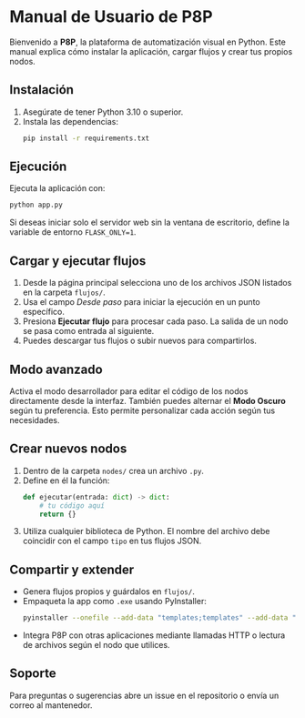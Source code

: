 # Manual de Usuario de P8P

Bienvenido a **P8P**, la plataforma de automatización visual en Python.
Este manual explica cómo instalar la aplicación, cargar flujos y crear tus propios nodos.

## Instalación
1. Asegúrate de tener Python 3.10 o superior.
2. Instala las dependencias:
   ```bash
   pip install -r requirements.txt
   ```

## Ejecución
Ejecuta la aplicación con:
```bash
python app.py
```
Si deseas iniciar solo el servidor web sin la ventana de escritorio, define la variable de entorno `FLASK_ONLY=1`.

## Cargar y ejecutar flujos
1. Desde la página principal selecciona uno de los archivos JSON listados en la carpeta `flujos/`.
2. Usa el campo *Desde paso* para iniciar la ejecución en un punto específico.
3. Presiona **Ejecutar flujo** para procesar cada paso. La salida de un nodo se pasa como entrada al siguiente.
4. Puedes descargar tus flujos o subir nuevos para compartirlos.

## Modo avanzado
Activa el modo desarrollador para editar el código de los nodos directamente desde la interfaz. También puedes alternar el **Modo Oscuro** según tu preferencia. Esto permite personalizar cada acción según tus necesidades.

## Crear nuevos nodos
1. Dentro de la carpeta `nodes/` crea un archivo `.py`.
2. Define en él la función:
   ```python
   def ejecutar(entrada: dict) -> dict:
       # tu código aquí
       return {}
   ```
3. Utiliza cualquier biblioteca de Python. El nombre del archivo debe coincidir con el campo `tipo` en tus flujos JSON.

## Compartir y extender
- Genera flujos propios y guárdalos en `flujos/`.
- Empaqueta la app como `.exe` usando PyInstaller:
  ```bash
  pyinstaller --onefile --add-data "templates;templates" --add-data "static;static" app.py
  ```
- Integra P8P con otras aplicaciones mediante llamadas HTTP o lectura de archivos según el nodo que utilices.

## Soporte
Para preguntas o sugerencias abre un issue en el repositorio o envía un correo al mantenedor.

